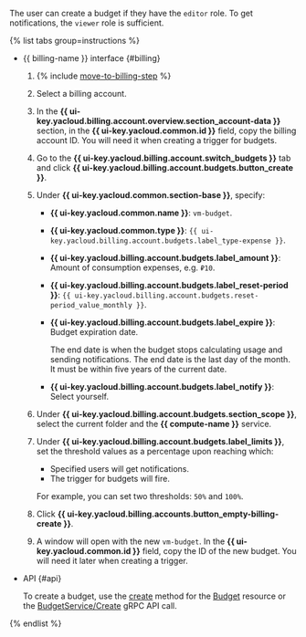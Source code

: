 The user can create a budget if they have the `editor` role. To get notifications, the `viewer` role is sufficient.

{% list tabs group=instructions %}

- {{ billing-name }} interface {#billing}

   1. {% include [move-to-billing-step](../../billing/_includes/move-to-billing-step.md) %}
   1. Select a billing account.
   1. In the **{{ ui-key.yacloud.billing.account.overview.section_account-data }}** section, in the **{{ ui-key.yacloud.common.id }}** field, copy the billing account ID. You will need it when creating a trigger for budgets.
   1. Go to the **{{ ui-key.yacloud.billing.account.switch_budgets }}** tab and click **{{ ui-key.yacloud.billing.account.budgets.button_create }}**.
   1. Under **{{ ui-key.yacloud.common.section-base }}**, specify:
      * **{{ ui-key.yacloud.common.name }}**: `vm-budget`.
      * **{{ ui-key.yacloud.common.type }}**: `{{ ui-key.yacloud.billing.account.budgets.label_type-expense }}`.
      * **{{ ui-key.yacloud.billing.account.budgets.label_amount }}**: Amount of consumption expenses, e.g. `₽10`.
      * **{{ ui-key.yacloud.billing.account.budgets.label_reset-period }}**: `{{ ui-key.yacloud.billing.account.budgets.reset-period_value_monthly }}`.
      * **{{ ui-key.yacloud.billing.account.budgets.label_expire }}**: Budget expiration date.

         The end date is when the budget stops calculating usage and sending notifications. The end date is the last day of the month. It must be within five years of the current date.
      * **{{ ui-key.yacloud.billing.account.budgets.label_notify }}**: Select yourself.

   1. Under **{{ ui-key.yacloud.billing.account.budgets.section_scope }}**, select the current folder and the **{{ compute-name }}** service.
   1. Under **{{ ui-key.yacloud.billing.account.budgets.label_limits }}**, set the threshold values as a percentage upon reaching which:
      * Specified users will get notifications.
      * The trigger for budgets will fire.

      For example, you can set two thresholds: `50%` and `100%`.

   1. Click **{{ ui-key.yacloud.billing.accounts.button_empty-billing-create }}**.
   1. A window will open with the new `vm-budget`. In the **{{ ui-key.yacloud.common.id }}** field, copy the ID of the new budget. You will need it later when creating a trigger.

- API {#api}

   To create a budget, use the [create](../../billing/api-ref/Budget/create.md) method for the [Budget](../../billing/api-ref/Budget/index.md) resource or the [BudgetService/Create](../../billing/api-ref/grpc/budget_service.md#Create) gRPC API call.

{% endlist %}